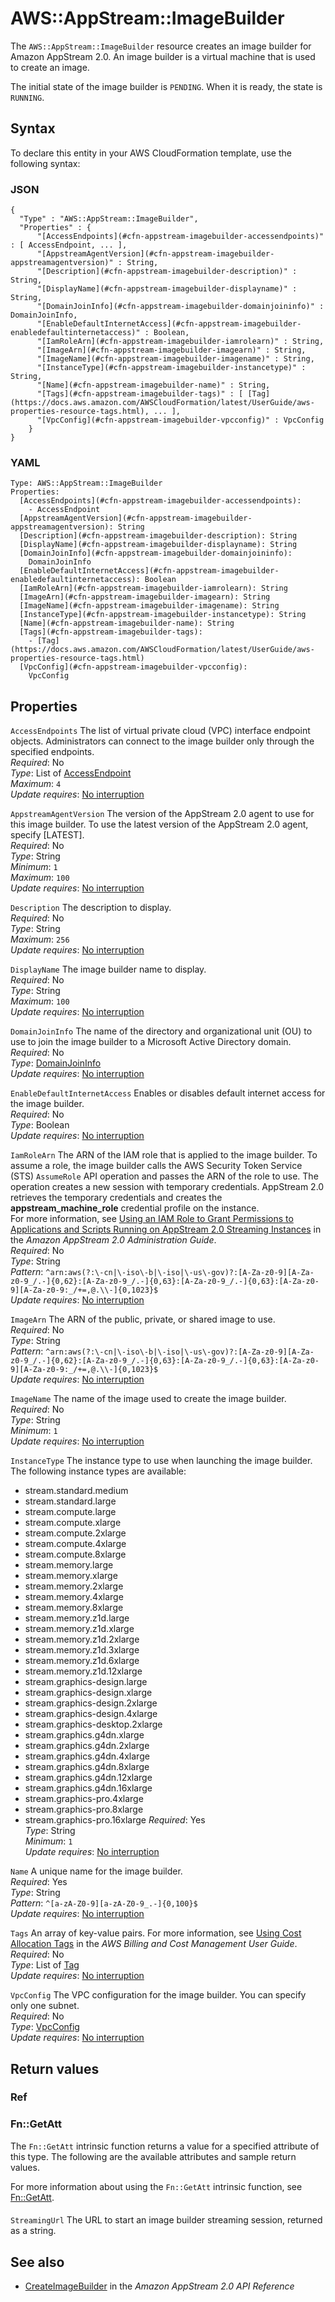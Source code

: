 # AWS::AppStream::ImageBuilder<a name="aws-resource-appstream-imagebuilder"></a>

The `AWS::AppStream::ImageBuilder` resource creates an image builder for Amazon AppStream 2\.0\. An image builder is a virtual machine that is used to create an image\.

The initial state of the image builder is `PENDING`\. When it is ready, the state is `RUNNING`\.

## Syntax<a name="aws-resource-appstream-imagebuilder-syntax"></a>

To declare this entity in your AWS CloudFormation template, use the following syntax:

### JSON<a name="aws-resource-appstream-imagebuilder-syntax.json"></a>

```
{
  "Type" : "AWS::AppStream::ImageBuilder",
  "Properties" : {
      "[AccessEndpoints](#cfn-appstream-imagebuilder-accessendpoints)" : [ AccessEndpoint, ... ],
      "[AppstreamAgentVersion](#cfn-appstream-imagebuilder-appstreamagentversion)" : String,
      "[Description](#cfn-appstream-imagebuilder-description)" : String,
      "[DisplayName](#cfn-appstream-imagebuilder-displayname)" : String,
      "[DomainJoinInfo](#cfn-appstream-imagebuilder-domainjoininfo)" : DomainJoinInfo,
      "[EnableDefaultInternetAccess](#cfn-appstream-imagebuilder-enabledefaultinternetaccess)" : Boolean,
      "[IamRoleArn](#cfn-appstream-imagebuilder-iamrolearn)" : String,
      "[ImageArn](#cfn-appstream-imagebuilder-imagearn)" : String,
      "[ImageName](#cfn-appstream-imagebuilder-imagename)" : String,
      "[InstanceType](#cfn-appstream-imagebuilder-instancetype)" : String,
      "[Name](#cfn-appstream-imagebuilder-name)" : String,
      "[Tags](#cfn-appstream-imagebuilder-tags)" : [ [Tag](https://docs.aws.amazon.com/AWSCloudFormation/latest/UserGuide/aws-properties-resource-tags.html), ... ],
      "[VpcConfig](#cfn-appstream-imagebuilder-vpcconfig)" : VpcConfig
    }
}
```

### YAML<a name="aws-resource-appstream-imagebuilder-syntax.yaml"></a>

```
Type: AWS::AppStream::ImageBuilder
Properties: 
  [AccessEndpoints](#cfn-appstream-imagebuilder-accessendpoints): 
    - AccessEndpoint
  [AppstreamAgentVersion](#cfn-appstream-imagebuilder-appstreamagentversion): String
  [Description](#cfn-appstream-imagebuilder-description): String
  [DisplayName](#cfn-appstream-imagebuilder-displayname): String
  [DomainJoinInfo](#cfn-appstream-imagebuilder-domainjoininfo): 
    DomainJoinInfo
  [EnableDefaultInternetAccess](#cfn-appstream-imagebuilder-enabledefaultinternetaccess): Boolean
  [IamRoleArn](#cfn-appstream-imagebuilder-iamrolearn): String
  [ImageArn](#cfn-appstream-imagebuilder-imagearn): String
  [ImageName](#cfn-appstream-imagebuilder-imagename): String
  [InstanceType](#cfn-appstream-imagebuilder-instancetype): String
  [Name](#cfn-appstream-imagebuilder-name): String
  [Tags](#cfn-appstream-imagebuilder-tags): 
    - [Tag](https://docs.aws.amazon.com/AWSCloudFormation/latest/UserGuide/aws-properties-resource-tags.html)
  [VpcConfig](#cfn-appstream-imagebuilder-vpcconfig): 
    VpcConfig
```

## Properties<a name="aws-resource-appstream-imagebuilder-properties"></a>

`AccessEndpoints`  <a name="cfn-appstream-imagebuilder-accessendpoints"></a>
The list of virtual private cloud \(VPC\) interface endpoint objects\. Administrators can connect to the image builder only through the specified endpoints\.  
*Required*: No  
*Type*: List of [AccessEndpoint](aws-properties-appstream-imagebuilder-accessendpoint.md)  
*Maximum*: `4`  
*Update requires*: [No interruption](https://docs.aws.amazon.com/AWSCloudFormation/latest/UserGuide/using-cfn-updating-stacks-update-behaviors.html#update-no-interrupt)

`AppstreamAgentVersion`  <a name="cfn-appstream-imagebuilder-appstreamagentversion"></a>
The version of the AppStream 2\.0 agent to use for this image builder\. To use the latest version of the AppStream 2\.0 agent, specify \[LATEST\]\.   
*Required*: No  
*Type*: String  
*Minimum*: `1`  
*Maximum*: `100`  
*Update requires*: [No interruption](https://docs.aws.amazon.com/AWSCloudFormation/latest/UserGuide/using-cfn-updating-stacks-update-behaviors.html#update-no-interrupt)

`Description`  <a name="cfn-appstream-imagebuilder-description"></a>
The description to display\.  
*Required*: No  
*Type*: String  
*Maximum*: `256`  
*Update requires*: [No interruption](https://docs.aws.amazon.com/AWSCloudFormation/latest/UserGuide/using-cfn-updating-stacks-update-behaviors.html#update-no-interrupt)

`DisplayName`  <a name="cfn-appstream-imagebuilder-displayname"></a>
The image builder name to display\.  
*Required*: No  
*Type*: String  
*Maximum*: `100`  
*Update requires*: [No interruption](https://docs.aws.amazon.com/AWSCloudFormation/latest/UserGuide/using-cfn-updating-stacks-update-behaviors.html#update-no-interrupt)

`DomainJoinInfo`  <a name="cfn-appstream-imagebuilder-domainjoininfo"></a>
The name of the directory and organizational unit \(OU\) to use to join the image builder to a Microsoft Active Directory domain\.   
*Required*: No  
*Type*: [DomainJoinInfo](aws-properties-appstream-imagebuilder-domainjoininfo.md)  
*Update requires*: [No interruption](https://docs.aws.amazon.com/AWSCloudFormation/latest/UserGuide/using-cfn-updating-stacks-update-behaviors.html#update-no-interrupt)

`EnableDefaultInternetAccess`  <a name="cfn-appstream-imagebuilder-enabledefaultinternetaccess"></a>
Enables or disables default internet access for the image builder\.  
*Required*: No  
*Type*: Boolean  
*Update requires*: [No interruption](https://docs.aws.amazon.com/AWSCloudFormation/latest/UserGuide/using-cfn-updating-stacks-update-behaviors.html#update-no-interrupt)

`IamRoleArn`  <a name="cfn-appstream-imagebuilder-iamrolearn"></a>
The ARN of the IAM role that is applied to the image builder\. To assume a role, the image builder calls the AWS Security Token Service \(STS\) `AssumeRole` API operation and passes the ARN of the role to use\. The operation creates a new session with temporary credentials\. AppStream 2\.0 retrieves the temporary credentials and creates the **appstream\_machine\_role** credential profile on the instance\.  
For more information, see [Using an IAM Role to Grant Permissions to Applications and Scripts Running on AppStream 2\.0 Streaming Instances](https://docs.aws.amazon.com/appstream2/latest/developerguide/using-iam-roles-to-grant-permissions-to-applications-scripts-streaming-instances.html) in the *Amazon AppStream 2\.0 Administration Guide*\.  
*Required*: No  
*Type*: String  
*Pattern*: `^arn:aws(?:\-cn|\-iso\-b|\-iso|\-us\-gov)?:[A-Za-z0-9][A-Za-z0-9_/.-]{0,62}:[A-Za-z0-9_/.-]{0,63}:[A-Za-z0-9_/.-]{0,63}:[A-Za-z0-9][A-Za-z0-9:_/+=,@.\\-]{0,1023}$`  
*Update requires*: [No interruption](https://docs.aws.amazon.com/AWSCloudFormation/latest/UserGuide/using-cfn-updating-stacks-update-behaviors.html#update-no-interrupt)

`ImageArn`  <a name="cfn-appstream-imagebuilder-imagearn"></a>
The ARN of the public, private, or shared image to use\.  
*Required*: No  
*Type*: String  
*Pattern*: `^arn:aws(?:\-cn|\-iso\-b|\-iso|\-us\-gov)?:[A-Za-z0-9][A-Za-z0-9_/.-]{0,62}:[A-Za-z0-9_/.-]{0,63}:[A-Za-z0-9_/.-]{0,63}:[A-Za-z0-9][A-Za-z0-9:_/+=,@.\\-]{0,1023}$`  
*Update requires*: [No interruption](https://docs.aws.amazon.com/AWSCloudFormation/latest/UserGuide/using-cfn-updating-stacks-update-behaviors.html#update-no-interrupt)

`ImageName`  <a name="cfn-appstream-imagebuilder-imagename"></a>
The name of the image used to create the image builder\.  
*Required*: No  
*Type*: String  
*Minimum*: `1`  
*Update requires*: [No interruption](https://docs.aws.amazon.com/AWSCloudFormation/latest/UserGuide/using-cfn-updating-stacks-update-behaviors.html#update-no-interrupt)

`InstanceType`  <a name="cfn-appstream-imagebuilder-instancetype"></a>
The instance type to use when launching the image builder\. The following instance types are available:  
+ stream\.standard\.medium
+ stream\.standard\.large
+ stream\.compute\.large
+ stream\.compute\.xlarge
+ stream\.compute\.2xlarge
+ stream\.compute\.4xlarge
+ stream\.compute\.8xlarge
+ stream\.memory\.large
+ stream\.memory\.xlarge
+ stream\.memory\.2xlarge
+ stream\.memory\.4xlarge
+ stream\.memory\.8xlarge
+ stream\.memory\.z1d\.large
+ stream\.memory\.z1d\.xlarge
+ stream\.memory\.z1d\.2xlarge
+ stream\.memory\.z1d\.3xlarge
+ stream\.memory\.z1d\.6xlarge
+ stream\.memory\.z1d\.12xlarge
+ stream\.graphics\-design\.large
+ stream\.graphics\-design\.xlarge
+ stream\.graphics\-design\.2xlarge
+ stream\.graphics\-design\.4xlarge
+ stream\.graphics\-desktop\.2xlarge
+ stream\.graphics\.g4dn\.xlarge
+ stream\.graphics\.g4dn\.2xlarge
+ stream\.graphics\.g4dn\.4xlarge
+ stream\.graphics\.g4dn\.8xlarge
+ stream\.graphics\.g4dn\.12xlarge
+ stream\.graphics\.g4dn\.16xlarge
+ stream\.graphics\-pro\.4xlarge
+ stream\.graphics\-pro\.8xlarge
+ stream\.graphics\-pro\.16xlarge
*Required*: Yes  
*Type*: String  
*Minimum*: `1`  
*Update requires*: [No interruption](https://docs.aws.amazon.com/AWSCloudFormation/latest/UserGuide/using-cfn-updating-stacks-update-behaviors.html#update-no-interrupt)

`Name`  <a name="cfn-appstream-imagebuilder-name"></a>
A unique name for the image builder\.  
*Required*: Yes  
*Type*: String  
*Pattern*: `^[a-zA-Z0-9][a-zA-Z0-9_.-]{0,100}$`  
*Update requires*: [No interruption](https://docs.aws.amazon.com/AWSCloudFormation/latest/UserGuide/using-cfn-updating-stacks-update-behaviors.html#update-no-interrupt)

`Tags`  <a name="cfn-appstream-imagebuilder-tags"></a>
An array of key\-value pairs\. For more information, see [Using Cost Allocation Tags](https://docs.aws.amazon.com/AWSCloudFormation/latest/UserGuide/aws-properties-resource-tags.html) in the *AWS Billing and Cost Management User Guide*\.  
*Required*: No  
*Type*: List of [Tag](https://docs.aws.amazon.com/AWSCloudFormation/latest/UserGuide/aws-properties-resource-tags.html)  
*Update requires*: [No interruption](https://docs.aws.amazon.com/AWSCloudFormation/latest/UserGuide/using-cfn-updating-stacks-update-behaviors.html#update-no-interrupt)

`VpcConfig`  <a name="cfn-appstream-imagebuilder-vpcconfig"></a>
The VPC configuration for the image builder\. You can specify only one subnet\.  
*Required*: No  
*Type*: [VpcConfig](aws-properties-appstream-imagebuilder-vpcconfig.md)  
*Update requires*: [No interruption](https://docs.aws.amazon.com/AWSCloudFormation/latest/UserGuide/using-cfn-updating-stacks-update-behaviors.html#update-no-interrupt)

## Return values<a name="aws-resource-appstream-imagebuilder-return-values"></a>

### Ref<a name="aws-resource-appstream-imagebuilder-return-values-ref"></a>

### Fn::GetAtt<a name="aws-resource-appstream-imagebuilder-return-values-fn--getatt"></a>

The `Fn::GetAtt` intrinsic function returns a value for a specified attribute of this type\. The following are the available attributes and sample return values\.

For more information about using the `Fn::GetAtt` intrinsic function, see [Fn::GetAtt](https://docs.aws.amazon.com/AWSCloudFormation/latest/UserGuide/intrinsic-function-reference-getatt.html)\.

#### <a name="aws-resource-appstream-imagebuilder-return-values-fn--getatt-fn--getatt"></a>

`StreamingUrl`  <a name="StreamingUrl-fn::getatt"></a>
The URL to start an image builder streaming session, returned as a string\.

## See also<a name="aws-resource-appstream-imagebuilder--seealso"></a>
+  [CreateImageBuilder](https://docs.aws.amazon.com/appstream2/latest/APIReference/API_CreateImageBuilder.html) in the *Amazon AppStream 2\.0 API Reference* 